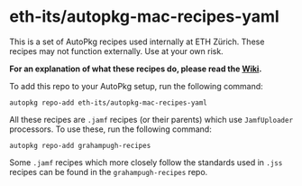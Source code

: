 # eth-its/autopkg-mac-recipes-yaml

This is a set of AutoPkg recipes used internally at ETH Zürich. These recipes may not function externally. Use at your own risk.

**For an explanation of what these recipes do, please read the [Wiki](https://github.com/eth-its/autopkg-mac-recipes/wiki).**

To add this repo to your AutoPkg setup, run the following command:

    autopkg repo-add eth-its/autopkg-mac-recipes-yaml

All these recipes are `.jamf` recipes (or their parents) which use `JamfUploader` processors. To use these, run the following command:

    autopkg repo-add grahampugh-recipes

Some `.jamf` recipes which more closely follow the standards used in `.jss` recipes can be found in the `grahampugh-recipes` repo.

